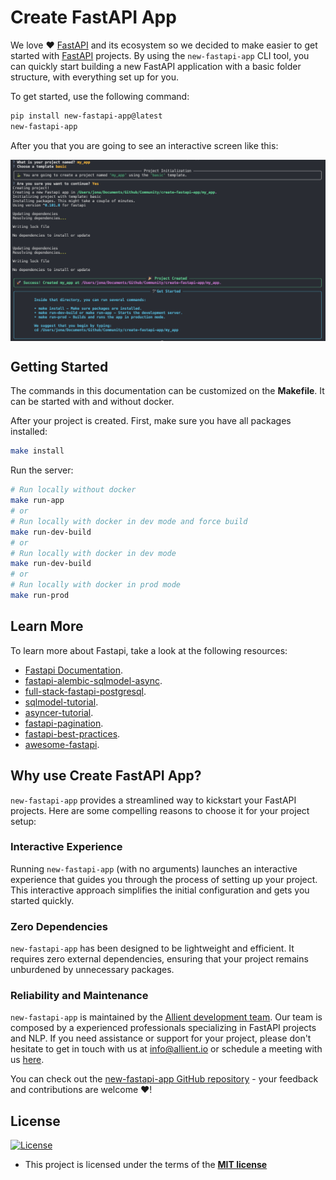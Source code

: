 # Create FastAPI App

We love ❤️ [FastAPI](https://fastapi.tiangolo.com/) and its ecosystem so we decided to make easier to get started with [FastAPI](https://fastapi.tiangolo.com/) projects. By using the `new-fastapi-app` CLI tool, you can quickly start building a new FastAPI application with a basic folder structure, with everything set up for you.

To get started, use the following command:

```bash
pip install new-fastapi-app@latest
new-fastapi-app
```

After you that you are going to see an interactive screen like this:
<p align="center">
  <img src="static/terminal.png" align="center"/>
</p>

## Getting Started

The commands in this documentation can be customized on the **Makefile**. It can be started with and without docker.

After your project is created. First, make sure you have all packages installed:

```bash
make install
```


Run the server:
```bash
# Run locally without docker
make run-app
# or
# Run locally with docker in dev mode and force build
make run-dev-build
# or
# Run locally with docker in dev mode
make run-dev-build
# or
# Run locally with docker in prod mode
make run-prod
```


## Learn More

To learn more about Fastapi, take a look at the following resources:

- [Fastapi Documentation](https://fastapi.tiangolo.com/).
- [fastapi-alembic-sqlmodel-async](https://github.com/jonra1993/fastapi-alembic-sqlmodel-async).
- [full-stack-fastapi-postgresql](https://github.com/tiangolo/full-stack-fastapi-postgresql).
- [sqlmodel-tutorial](https://sqlmodel.tiangolo.com/tutorial/fastapi/).
- [asyncer-tutorial](https://asyncer.tiangolo.com/tutorial/).
- [fastapi-pagination](https://github.com/uriyyo/fastapi-pagination).
- [fastapi-best-practices](https://github.com/zhanymkanov/fastapi-best-practices).
- [awesome-fastapi](https://github.com/mjhea0/awesome-fastapi).

## Why use Create FastAPI App?

`new-fastapi-app` provides a streamlined way to kickstart your FastAPI projects. Here are some compelling reasons to choose it for your project setup:

### Interactive Experience

Running `new-fastapi-app` (with no arguments) launches an interactive experience that guides you through the process of setting up your project. This interactive approach simplifies the initial configuration and gets you started quickly.

### Zero Dependencies

`new-fastapi-app` has been designed to be lightweight and efficient. It requires zero external dependencies, ensuring that your project remains unburdened by unnecessary packages.

### Reliability and Maintenance

`new-fastapi-app` is maintained by the [Allient development team](https://www.allient.io/). Our team is composed by a experienced professionals specializing in FastAPI projects and NLP. If you need assistance or support for your project, please don't hesitate to get in touch with us at [info@allient.io](mailto:info@allient.io) or schedule a meeting with us [here](https://calendly.com/jonathanvargas).


You can check out the [new-fastapi-app GitHub repository](https://github.com/allient/new-fastapi-app) - your feedback and contributions are welcome ❤️!


## License

[![License](http://img.shields.io/:license-mit-blue.svg?style=flat-square)](http://badges.mit-license.org)

- This project is licensed under the terms of the **[MIT license](LICENSE)**
